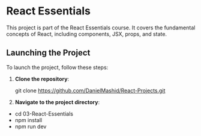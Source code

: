 # React Essentials

This project is part of the React Essentials course. It covers the fundamental concepts of React, including components, JSX, props, and state.

## Launching the Project

To launch the project, follow these steps:

1. **Clone the repository**:

   git clone <https://github.com/DanielMashid/React-Projects.git>

2. **Navigate to the project directory**:

- cd 03-React-Essentials
- npm install
- npm run dev
